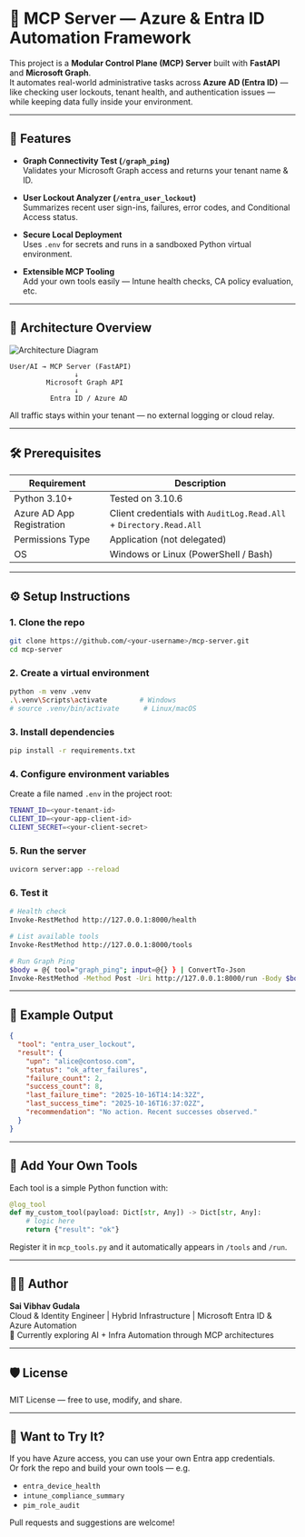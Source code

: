 # 🧠 MCP Server — Azure & Entra ID Automation Framework

This project is a **Modular Control Plane (MCP) Server** built with **FastAPI** and **Microsoft Graph**.  
It automates real-world administrative tasks across **Azure AD (Entra ID)** — like checking user lockouts, tenant health, and authentication issues — while keeping data fully inside your environment.

---

## 🚀 Features

- **Graph Connectivity Test (`/graph_ping`)**  
  Validates your Microsoft Graph access and returns your tenant name & ID.

- **User Lockout Analyzer (`/entra_user_lockout`)**  
  Summarizes recent user sign-ins, failures, error codes, and Conditional Access status.

- **Secure Local Deployment**  
  Uses `.env` for secrets and runs in a sandboxed Python virtual environment.

- **Extensible MCP Tooling**  
  Add your own tools easily — Intune health checks, CA policy evaluation, etc.

---

## 🧩 Architecture Overview

![Architecture Diagram](architecture.png)

```
User/AI → MCP Server (FastAPI)
                ↓
         Microsoft Graph API
                ↓
          Entra ID / Azure AD
```

All traffic stays within your tenant — no external logging or cloud relay.

---

## 🛠️ Prerequisites

| Requirement | Description |
|--------------|-------------|
| Python 3.10+ | Tested on 3.10.6 |
| Azure AD App Registration | Client credentials with `AuditLog.Read.All` + `Directory.Read.All` |
| Permissions Type | Application (not delegated) |
| OS | Windows or Linux (PowerShell / Bash) |

---

## ⚙️ Setup Instructions

### 1. Clone the repo
```bash
git clone https://github.com/<your-username>/mcp-server.git
cd mcp-server
```

### 2. Create a virtual environment
```bash
python -m venv .venv
.\.venv\Scripts\activate        # Windows
# source .venv/bin/activate      # Linux/macOS
```

### 3. Install dependencies
```bash
pip install -r requirements.txt
```

### 4. Configure environment variables
Create a file named `.env` in the project root:
```bash
TENANT_ID=<your-tenant-id>
CLIENT_ID=<your-app-client-id>
CLIENT_SECRET=<your-client-secret>
```

### 5. Run the server
```bash
uvicorn server:app --reload
```

### 6. Test it
```bash
# Health check
Invoke-RestMethod http://127.0.0.1:8000/health

# List available tools
Invoke-RestMethod http://127.0.0.1:8000/tools

# Run Graph Ping
$body = @{ tool="graph_ping"; input=@{} } | ConvertTo-Json
Invoke-RestMethod -Method Post -Uri http://127.0.0.1:8000/run -Body $body -ContentType "application/json"
```

---

## 🧪 Example Output

```json
{
  "tool": "entra_user_lockout",
  "result": {
    "upn": "alice@contoso.com",
    "status": "ok_after_failures",
    "failure_count": 2,
    "success_count": 8,
    "last_failure_time": "2025-10-16T14:14:32Z",
    "last_success_time": "2025-10-16T16:37:02Z",
    "recommendation": "No action. Recent successes observed."
  }
}
```

---

## 🧰 Add Your Own Tools

Each tool is a simple Python function with:
```python
@log_tool
def my_custom_tool(payload: Dict[str, Any]) -> Dict[str, Any]:
    # logic here
    return {"result": "ok"}
```

Register it in `mcp_tools.py` and it automatically appears in `/tools` and `/run`.

---

## 🧑‍💻 Author

**Sai Vibhav Gudala**  
Cloud & Identity Engineer | Hybrid Infrastructure | Microsoft Entra ID & Azure Automation  
📍 Currently exploring AI + Infra Automation through MCP architectures

---

## 🛡️ License

MIT License — free to use, modify, and share.

---

## 💬 Want to Try It?

If you have Azure access, you can use your own Entra app credentials.  
Or fork the repo and build your own tools — e.g.  
- `entra_device_health`  
- `intune_compliance_summary`  
- `pim_role_audit`

Pull requests and suggestions are welcome!
